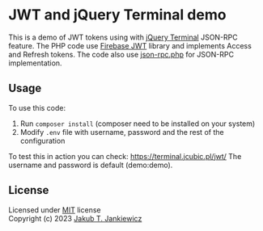 # JWT and jQuery Terminal demo

This is a demo of JWT tokens using with [jQuery Terminal](https://terminal.jcubic.pl/)
JSON-RPC feature. The PHP code use [Firebase JWT](https://github.com/firebase/php-jwt)
library and implements Access and Refresh tokens.
The code also use [json-rpc.php](https://github.com/jcubic/json-rpc) for JSON-RPC implementation.

## Usage

To use this code:
1. Run `composer install` (composer need to be installed on your system)
2. Modify `.env` file with username, password and the rest of the configuration

To test this in action you can check: https://terminal.jcubic.pl/jwt/
The username and password is default (demo:demo).

## License
Licensed under [MIT](http://opensource.org/licenses/MIT) license<br/>
Copyright (c) 2023 [Jakub T. Jankiewicz](https://jcubic.pl/me)
